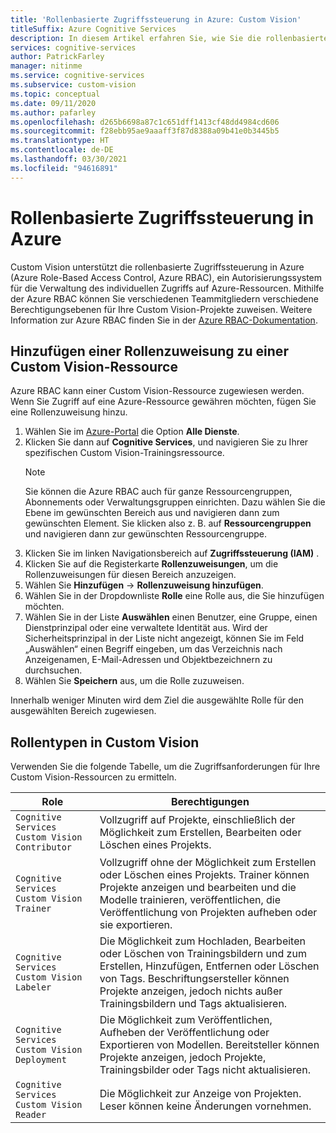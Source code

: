 ```yaml
---
title: 'Rollenbasierte Zugriffssteuerung in Azure: Custom Vision'
titleSuffix: Azure Cognitive Services
description: In diesem Artikel erfahren Sie, wie Sie die rollenbasierte Zugriffssteuerung in Azure für Ihre Custom Vision-Projekte konfigurieren können.
services: cognitive-services
author: PatrickFarley
manager: nitinme
ms.service: cognitive-services
ms.subservice: custom-vision
ms.topic: conceptual
ms.date: 09/11/2020
ms.author: pafarley
ms.openlocfilehash: d265b6698a87c1c651dff1413cf48dd4984cd606
ms.sourcegitcommit: f28ebb95ae9aaaff3f87d8388a09b41e0b3445b5
ms.translationtype: HT
ms.contentlocale: de-DE
ms.lasthandoff: 03/30/2021
ms.locfileid: "94616891"
---
```

# <a name="azure-role-based-access-control"></a>Rollenbasierte Zugriffssteuerung in Azure

Custom Vision unterstützt die rollenbasierte Zugriffssteuerung in Azure (Azure Role-Based Access Control, Azure RBAC), ein Autorisierungssystem für die Verwaltung des individuellen Zugriffs auf Azure-Ressourcen. Mithilfe der Azure RBAC können Sie verschiedenen Teammitgliedern verschiedene Berechtigungsebenen für Ihre Custom Vision-Projekte zuweisen. Weitere Information zur Azure RBAC finden Sie in der [Azure RBAC-Dokumentation](../../role-based-access-control/index.yml).

## <a name="add-role-assignment-to-custom-vision-resource"></a>Hinzufügen einer Rollenzuweisung zu einer Custom Vision-Ressource

Azure RBAC kann einer Custom Vision-Ressource zugewiesen werden. Wenn Sie Zugriff auf eine Azure-Ressource gewähren möchten, fügen Sie eine Rollenzuweisung hinzu.
1. Wählen Sie im [Azure-Portal](https://ms.portal.azure.com/) die Option **Alle Dienste**. 
1. Klicken Sie dann auf **Cognitive Services**, und navigieren Sie zu Ihrer spezifischen Custom Vision-Trainingsressource.
   > [!NOTE]
   > Sie können die Azure RBAC auch für ganze Ressourcengruppen, Abonnements oder Verwaltungsgruppen einrichten. Dazu wählen Sie die Ebene im gewünschten Bereich aus und navigieren dann zum gewünschten Element. Sie klicken also z. B. auf **Ressourcengruppen** und navigieren dann zur gewünschten Ressourcengruppe.
1. Klicken Sie im linken Navigationsbereich auf **Zugriffssteuerung (IAM)** .
1. Klicken Sie auf die Registerkarte **Rollenzuweisungen**, um die Rollenzuweisungen für diesen Bereich anzuzeigen.
1. Wählen Sie **Hinzufügen** -> **Rollenzuweisung hinzufügen**.
1. Wählen Sie in der Dropdownliste **Rolle** eine Rolle aus, die Sie hinzufügen möchten.
1. Wählen Sie in der Liste **Auswählen** einen Benutzer, eine Gruppe, einen Dienstprinzipal oder eine verwaltete Identität aus. Wird der Sicherheitsprinzipal in der Liste nicht angezeigt, können Sie im Feld „Auswählen“ einen Begriff eingeben, um das Verzeichnis nach Anzeigenamen, E-Mail-Adressen und Objektbezeichnern zu durchsuchen.
1. Wählen Sie **Speichern** aus, um die Rolle zuzuweisen.

Innerhalb weniger Minuten wird dem Ziel die ausgewählte Rolle für den ausgewählten Bereich zugewiesen.

## <a name="custom-vision-role-types"></a>Rollentypen in Custom Vision

Verwenden Sie die folgende Tabelle, um die Zugriffsanforderungen für Ihre Custom Vision-Ressourcen zu ermitteln.

|Role  |Berechtigungen  |
|---------|---------|
|`Cognitive Services Custom Vision Contributor`     | Vollzugriff auf Projekte, einschließlich der Möglichkeit zum Erstellen, Bearbeiten oder Löschen eines Projekts.        |
|`Cognitive Services Custom Vision Trainer`     | Vollzugriff ohne der Möglichkeit zum Erstellen oder Löschen eines Projekts. Trainer können Projekte anzeigen und bearbeiten und die Modelle trainieren, veröffentlichen, die Veröffentlichung von Projekten aufheben oder sie exportieren.        |
|`Cognitive Services Custom Vision Labeler`     | Die Möglichkeit zum Hochladen, Bearbeiten oder Löschen von Trainingsbildern und zum Erstellen, Hinzufügen, Entfernen oder Löschen von Tags. Beschriftungsersteller können Projekte anzeigen, jedoch nichts außer Trainingsbildern und Tags aktualisieren.         |
|`Cognitive Services Custom Vision Deployment`     | Die Möglichkeit zum Veröffentlichen, Aufheben der Veröffentlichung oder Exportieren von Modellen. Bereitsteller können Projekte anzeigen, jedoch Projekte, Trainingsbilder oder Tags nicht aktualisieren.        |
|`Cognitive Services Custom Vision Reader`     | Die Möglichkeit zur Anzeige von Projekten. Leser können keine Änderungen vornehmen.        |